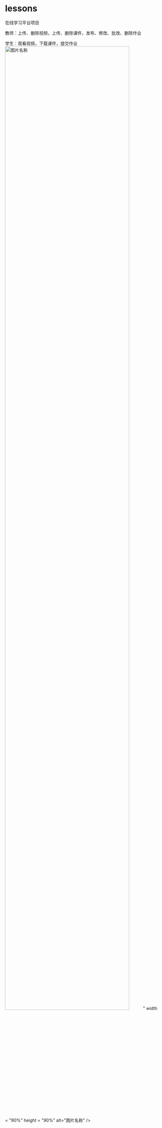 # lessons
在线学习平台项目

教师：上传、删除视频，上传、删除课件，发布、修改、批改、删除作业

学生：观看视频，下载课件，提交作业
<img src="https://img2020.cnblogs.com/blog/1011634/202010/1011634-20201021130826914-1849452327.png" width = "90%" height = "90%" alt="图片名称" />" width = "90%" height = "90%" alt="图片名称" />
